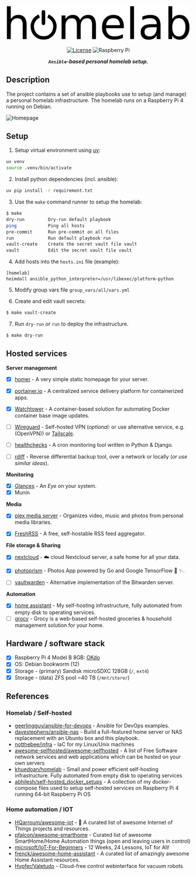 <div align="center">

<h1>
    <img width="500" align="center" src="assets/homelab-logo.svg">
</h1>

[![License](https://img.shields.io/badge/license-MIT-blue?style=flat-square&labelColor=000000)](#license)
![Raspberry Pi](https://img.shields.io/badge/-RaspberryPi-C51A4A?style=for-the-badge&logo=Raspberry-Pi)

***`Ansible`-based personal homelab setup.***

</div>

## Description

The project contains a set of ansible playbooks use to setup (and manage) a
personal homelab infrastructure. The homelab runs on a Raspberry Pi 4 running
on Debian.

![Homepage](assets/homepage.png)

## Setup

1. Setup virtual environment using [uv](https://github.com/astral-sh/uv):

```bash
uv venv
source .venv/bin/activate
```

2. Install python dependencies (incl. ansible):

```bash
uv pip install -r requirement.txt
```

3. Use the `make` command runner to setup the homelab:

```bash
$ make
dry-run         Dry-run default playbook
ping            Ping all hosts
pre-commit      Run pre-commit on all files
run             Run default playbook run
vault-create    Create the secret vault file vault
vault           Edit the secret vault file vault
```

4. Add hosts into the `hosts.ini` file (example):

```
[homelab]
heimdall ansible_python_interpreter=/usr/libexec/platform-python
```

5. Modify group vars file `group_vars/all/vars.yml`

6. Create and edit vault secrets:

```bash
$ make vault-create
```

7. Run `dry-run` or `run` to deploy the infrastructure.

```bash
$ make dry-run
```

## Hosted services

**Server management**

* [x] [homer](https://github.com/bastienwirtz/homer) - A very simple static homepage for your server.
* [x] [portainer.io](https://docs.portainer.io/v/ce-2.11/) - A centralized service delivery platform for containerized apps.
* [x] [Watchtower](https://containrrr.dev/watchtower) - A container-based solution for automating Docker container base image updates.
* [ ] [Wireguard](https://github.com/linuxserver/docker-wireguard) - Self-hosted VPN (*optional:* or use alternative service, e.g. (OpenVPN)) or [Tailscale](https://tailscale.com/).
* [ ] [healthchecks](https://github.com/healthchecks/healthchecks) - A cron monitoring tool written in Python & Django.
* [ ] [rdiff](https://rdiff-backup.net/) - Reverse differential backup tool, over a network or locally (*or use similar ideas*).


**Monitoring**

* [x] [Glances](https://nicolargo.github.io/glances) - An *Eye* on your system.
* [x] Munin

**Media**

* [x] [plex media server](https://hub.docker.com/r/linuxserver/plex) - Organizes video, music and photos from personal media libraries.
* [x] [FreshRSS](https://www.freshrss.org/) - A free, self-hostable RSS feed aggregator.


**File storage & Sharing**

* [x] [nextcloud](https://github.com/nextcloud/server) - :cloud: cloud Nextcloud server, a safe home for all your data.
* [x] [photoprism](https://github.com/photoprism/photoprism) - Photos App powered by Go and Google TensorFlow :rainbow: :sparkles:.
* [ ] [vaultwarden](https://github.com/dani-garcia/vaultwarden) - Alternative implementation of the Bitwarden server.


**Automation**

* [x] [home assistant](https://github.com/khuedoan/homelab) - My self-hosting infrastructure, fully automated from empty disk to operating services.
* [ ] [grocy](https://github.com/linuxserver/docker-grocy) - Grocy is a web-based self-hosted groceries & household management solution for your home.

## Hardware / software stack

* [x] Raspberry Pi 4 Model B 8GB: [OKdo](https://www.okdo.com/p/okdo-raspberry-pi-4-8gb-model-b-starter-kit/)
* [x] OS: Debian bookworm (12)
* [x] Storage - (primary) Sandisk microSDXC 128GB (`/`, `ext4`)
* [x] Storage - (data) ZFS pool ~40 TB (`/mnt/store/`)

## References

### Homelab / Self-hosted

* [geerlingguy/ansible-for-devops](https://github.com/geerlingguy/ansible-for-devops) - Ansible for DevOps examples.
* [davestephens/ansible-nas](https://github.com/davestephens/ansible-nas) - Build a full-featured home server or NAS replacement with an Ubuntu box and this playbook.
* [notthebee/infra](https://github.com/notthebee/infra) - IaC for my Linux/Unix machines
* [awesome-selfhosted/awesome-selfhosted](https://github.com/awesome-selfhosted/awesome-selfhosted) - A list of Free Software network services and web applications which can be hosted on your own servers
* [khuedoan/homelab](https://github.com/khuedoan/homelab) - Small and power efficient self-hosting infrastructure. Fully automated from empty disk to operating services
* [abhilesh/self-hosted_docker_setups](https://github.com/abhilesh/self-hosted_docker_setups) - A collection of my docker-compose files used to setup self-hosted services on Raspberry Pi 4 running 64-bit Raspberry Pi OS

### Home automation / IOT

* [HQarroum/awesome-iot](https://github.com/HQarroum/awesome-iot) - :robot: A curated list of awesome Internet of Things projects and resources.
* [pfalcon/awesome-smarthome](https://github.com/pfalcon/awesome-smarthome) -  Curated list of awesome SmartHome/Home Automation things (open and leaving users in control)
* [microsoft/IoT-For-Beginners](https://github.com/microsoft/IoT-For-Beginners) - 12 Weeks, 24 Lessons, IoT for All!
* [frenck/awesome-home-assistant](https://github.com/frenck/awesome-home-assistant) - A curated list of amazingly awesome Home Assistant resources.
* [Hypfer/Valetudo](https://github.com/Hypfer/Valetudo) - Cloud-free control webinterface for vacuum robots
